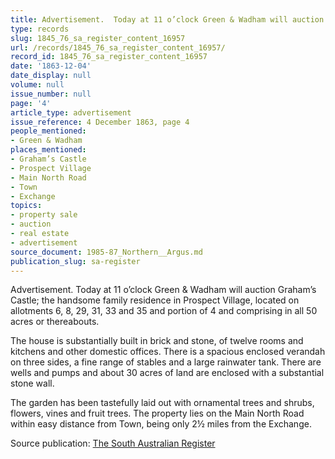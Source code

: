 ```yaml
---
title: Advertisement.  Today at 11 o’clock Green & Wadham will auction Graham’s Castle
type: records
slug: 1845_76_sa_register_content_16957
url: /records/1845_76_sa_register_content_16957/
record_id: 1845_76_sa_register_content_16957
date: '1863-12-04'
date_display: null
volume: null
issue_number: null
page: '4'
article_type: advertisement
issue_reference: 4 December 1863, page 4
people_mentioned:
- Green & Wadham
places_mentioned:
- Graham’s Castle
- Prospect Village
- Main North Road
- Town
- Exchange
topics:
- property sale
- auction
- real estate
- advertisement
source_document: 1985-87_Northern__Argus.md
publication_slug: sa-register
---
```


Advertisement.  Today at 11 o’clock Green & Wadham will auction Graham’s Castle; the handsome family residence in Prospect Village, located on allotments 6, 8, 29, 31, 33 and 35 and portion of 4 and comprising in all 50 acres or thereabouts.

The house is substantially built in brick and stone, of twelve rooms and kitchens and other domestic offices.  There is a spacious enclosed verandah on three sides, a fine range of stables and a large rainwater tank.  There are wells and pumps and about 30 acres of land are enclosed with a substantial stone wall.

The garden has been tastefully laid out with ornamental trees and shrubs, flowers, vines and fruit trees.  The property lies on the Main North Road within easy distance from Town, being only 2½ miles from the Exchange.

Source publication: [The South Australian Register](/publications/sa-register/)

